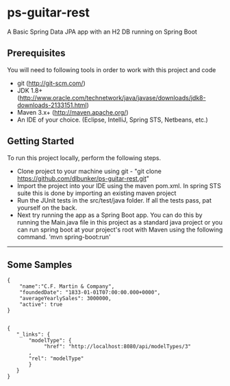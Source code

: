 ps-guitar-rest
============

A Basic Spring Data JPA app with an H2 DB running on Spring Boot

Prerequisites
-------------
You will need to following tools in order to work with this project and code

* git (http://git-scm.com/)
* JDK 1.8+ (http://www.oracle.com/technetwork/java/javase/downloads/jdk8-downloads-2133151.html)
* Maven 3.x+ (http://maven.apache.org/)
* An IDE of your choice.  (Eclipse, IntelliJ, Spring STS, Netbeans, etc.)

Getting Started
---------------
To run this project locally, perform the following steps.

* Clone project to your machine using git - "git clone https://github.com/dlbunker/ps-guitar-rest.git"
* Import the project into your IDE using the maven pom.xml.  In spring STS suite this is done by importing an existing maven project
* Run the JUnit tests in the src/test/java folder.  If all the tests pass, pat yourself on the back.
* Next try running the app as a Spring Boot app.  You can do this by running the Main.java file in this project as a standard java project or you can run spring boot at your project's root with Maven using the following command.  'mvn spring-boot:run'

----
## Some Samples

    {    
        "name":"C.F. Martin & Company",    
        "foundedDate": "1833-01-01T07:00:00.000+0000",    
        "averageYearlySales": 3000000,    
        "active": true 
    }
    
    
    {
       "_links": {
           "modelType": {
                "href": "http://localhost:8080/api/modelTypes/3"
           ,
           "rel": "modelType"
           }
       }
    }